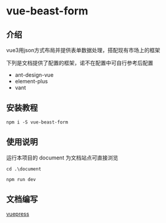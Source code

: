 # vue-beast-form

## 介绍

vue3用json方式布局并提供表单数据处理，搭配现有市场上的框架

下列是文档提供了配置的框架，诺不在配置中可自行参考后配置

- ant-design-vue
- element-plus
- vant


## 安装教程

```
npm i -S vue-beast-form
```


## 使用说明

运行本项目的 document 为文档站点可直接浏览

```
cd .\document

npm run dev
```


## 文档编写

[vuepress](https://v2.vuepress.vuejs.org/zh/)


